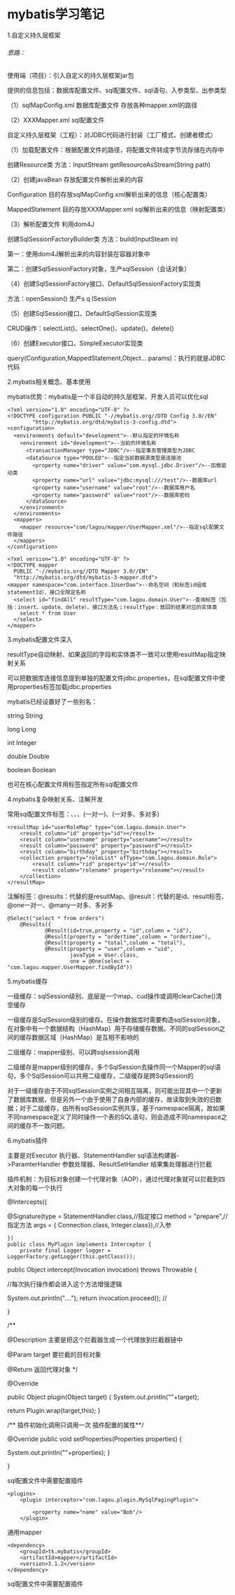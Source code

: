 # mybatis学习笔记

1.自定义持久层框架

###### 思路：

使用端（项目）：引入自定义的持久层框架jar包

提供的信息包括：数据库配置文件、sql配置文件、sql语句、入参类型、出参类型

（1）sqlMapConfig.xml 数据库配置文件 存放各种mapper.xml的路径

（2）XXXMapper.xml sql配置文件



自定义持久层框架（工程）：对JDBC代码进行封装（工厂模式、创建者模式）

（1）加载配置文件：根据配置文件的路径，将配置文件转成字节流存储在内存中

创建Resource类 方法：InputStream getResourceAsStream(String path)

（2）创建javaBean 存放配置文件解析出来的内容

Configuration 目的存放sqlMapConfig.xml解析出来的信息（核心配置类）

MappedStatement 目的存放XXXMapper.xml sql解析出来的信息（映射配置类）

（3）解析配置文件 利用dom4J

创建SqlSessionFactoryBuilder类 方法：build(InputSteam in)

第一：使用dom4J解析出来的内容封装在容器对象中

第二：创建SqlSessionFactory对象，生产sqlSession（会话对象）

（4）创建SqlSessionFactory接口、DefaultSqlSessionFactory实现类

方法：openSession() 生产s q lSession

（5）创建SqlSession接口、DefaultSqlSession实现类

CRUD操作：selectList()、selectOne()、update()、delete()

（6）创建Executor接口、SimpleExecutor实现类

query(Configuration,MappedStatement,Object... params)：执行的就是JDBC代码



2.mybatis相关概念、基本使用

mybatis优势：mybatis是一个半自动的持久层框架、开发人员可以优化sql

```
<?xml version="1.0" encoding="UTF-8" ?>
<!DOCTYPE configuration PUBLIC "-//mybatis.org//DTD Config 3.0//EN"
        "http://mybatis.org/dtd/mybatis-3-config.dtd">
<configuration>
  <environments default="development">--默认指定的环境名称
    <environment id="development">--当前的环境名称
      <transactionManager type="JDBC"/>--指定事务管理类型为JDBC
      <dataSource type="POOLED">--指定当前数据源类型是连接池
        <property name="driver" value="com.mysql.jdbc.Driver"/>--加载驱动类
        <property name="url" value="jdbc:mysql:///test"/>--数据库url
        <property name="username" value="root"/>--数据库用户名
        <property name="password" value="root"/>--数据库密码
      </dataSource>
    </environment>
  </environments>
  <mappers>
    <mapper resource="com/lagou/mapper/UserMapper.xml"/>--指定sql配置文件路径
  </mappers>
</configuration>
```

```
<?xml version="1.0" encoding="UTF-8" ?>
<!DOCTYPE mapper
  PUBLIC "-//mybatis.org//DTD Mapper 3.0//EN"
  "http://mybatis.org/dtd/mybatis-3-mapper.dtd">
<mapper namespace="com.interface.IUserDao">--命名空间（和标签id组成statementId）、接口全限定名称
  <select id="findAll" resultType="com.lagou.domain.User">--查询标签（包括：insert、update、delete）、接口方法名；resultType：放回的结果对应的实体类
    select * from User
  </select>
</mapper>
```



3.mybatis配置文件深入

resultType自动映射、如果返回的字段和实体类不一致可以使用resultMap指定映射关系

可以把数据库连接信息提到单独的配置文件jdbc.properties，在sql配置文件中使用properties标签加载jdbc.properties

mybatis已经设置好了一些别名：

string String

long Long

int Integer

double Double

boolean Boolean

也可在核心配置文件用<packgage>标签指定所有sql配置文件

4.mybatis复杂映射关系、注解开发

常用sql配置文件标签：<where>、<if>、<foreach>、<association>(一对一)、<collection>(一对多、多对多)

```
<resultMap id="userRoleMap" type="com.lagou.domain.User">
    <result column="id" property="id"></result>
    <result column="username" property="username"></result>
    <result column="password" property="password"></result>
    <result column="birthday" property="birthday"></result>
    <collection property="roleList" ofType="com.lagou.domain.Role">
        <result column="rid" property="id"></result>
        <result column="rolename" property="rolename"></result>
    </collection>
</resultMap>
```

注解标签：@results：代替的是resultMap、@result：代替的是id、result标签、@one一对一、@many一对多、多对多

```
@Select("select * from orders")
    @Results({
            @Result(id=true,property = "id",column = "id"),
            @Result(property = "ordertime",column = "ordertime"),
            @Result(property = "total",column = "total"),
            @Result(property = "user",column = "uid",
                    javaType = User.class,
                    one = @One(select =
"com.lagou.mapper.UserMapper.findById"))
```



5.mybatis缓存

一级缓存：sqlSession级别、底层是一个map、cud操作或调用clearCache()清空缓存

一级缓存是SqlSession级别的缓存。在操作数据库时需要构造sqlSession对象，在对象中有一个数据结构（HashMap）用于存储缓存数据。不同的sqlSession之间的缓存数据区域（HashMap）是互相不影响的

二级缓存：mapper级别、可以跨sqlsession调用

二级缓存是mapper级别的缓存，多个SqlSession去操作同一个Mapper的sql语句，多个SqlSession可以共用二级缓存，二级缓存是跨SqlSession的

对于一级缓存由于不同sqlSession实例之间相互隔离，则可能出现其中一个更新了数据库数据，但是另外一个由于使用了自身内部的缓存，故读取到失效的旧数据；对于二级缓存，由所有sqlSession实例共享，基于namespace隔离，故如果不同namespace定义了同时操作一个表的SQL语句，则会造成不同namespace之间的缓存不一致问题。

6.mybatis插件

主要是对Executor 执行器、StatementHandler sql语法构建器->ParamterHandler 参数处理器、ResultSetHandler 结果集处理器进行拦截

插件机制：为目标对象创建一个代理对象（AOP），通过代理对象就可以拦截到四大对象的每一个执行

@Intercepts({

@Signature(type = StatementHandler.class,//指定接口
 method = "prepare",//指定方法
 args = { Connection.class, Integer.class}),//入参

```
})
public class MyPlugin implements Interceptor {
    private final Logger logger = LoggerFactory.getLogger(this.getClass());
```

public Object intercept(Invocation invocation) throws Throwable {

//每次执行操作都会进入这个方法增强逻辑 

System.out.println("...."); return invocation.proceed(); //

}

/**

@Description   主要是把这个拦截器生成一个代理放到拦截器链中

@Param target 要拦截的目标对象

@Return 返回代理对象
 */

@Override

public Object plugin(Object target) { System.out.println(""+target);

return Plugin.wrap(target,this);
    }

/**  插件初始化调用只调用一次 插件配置的属性**/

@Override
 public void setProperties(Properties properties) {

System.out.println(""+properties); }

}

sql配置文件中需要配置插件

```
<plugins>
    <plugin interceptor="com.lagou.plugin.MySqlPagingPlugin">
```

<!--配置的参数-->

```
        <property name="name" value="Bob"/>
    </plugin>
```

</plugins>

通用mapper

```
<dependency>
    <groupId>tk.mybatis</groupId>
    <artifactId>mapper</artifactId>
    <version>3.1.2</version>
</dependency>
```

sql配置文件中需要配置插件

<plugins>

<!--  如果有通用接口 分页插件要放到通用mapper之前

<plugin interceptor="com.github.pagehelper.PageHelper">
    <property name="dialect" value="mysql"/>
</plugin>

--!>

​            <plugin
interceptor="tk.mybatis.mapper.mapperhelper.MapperInterceptor">

<!-- 如果有多个通用mapper接口用逗号,隔开--!> 

<property name="mappers"
value="tk.mybatis.mapper.common.Mapper"/>
            </plugin>
</plugins>